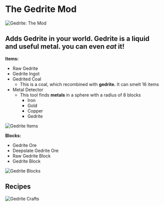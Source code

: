 # The Gedrite Mod
![Gedrite: The Mod](https://i.imgur.com/JP0yLG7.png)

## Adds Gedrite in your world. Gedrite is a liquid and useful metal. you can even _eat_ it!

__Items:__
+ Raw Gedrite
+ Gedrite Ingot
+ Gedrited Coal
  + This is a coal, which recombined with __gedrite.__ It can smelt 16 items 
+ Metal Detector
  + This tool finds __metals__ in a sphere with a radius of 8 blocks
    + Iron
    + Gold
    + Copper
    + Gedrite

![Gedrite Items](https://i.imgur.com/7UEMRxx.png)

__Blocks:__
+ Gedrite Ore
+ Deepslate Gedrite Ore
+ Raw Gedrite Block
+ Gedrite Block

![Gedrite Blocks](https://i.imgur.com/d7TMFJj.png)

## Recipes
![Gedrite Crafts](https://i.imgur.com/pdSKkHZ.png)
